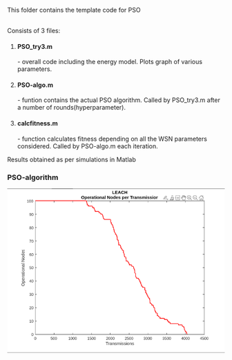 This folder contains the template code for PSO 
<br>
<br>

Consists of 3 files:
  1. <h4>PSO_try3.m</h4> - overall code including the energy model. Plots graph of various parameters.
  2. <h4>PSO-algo.m</h4> - funtion contains the actual PSO algorithm. Called by PSO_try3.m after a number of rounds(hyperparameter).
  3. <h4>calcfitness.m</h4> - function calculates fitness depending on all the WSN parameters considered. Called by PSO-algo.m each iteration.
Results obtained as per simulations in Matlab
<br>
<h3>PSO-algorithm </h3>
<img src="Leach-nodes.png" />
